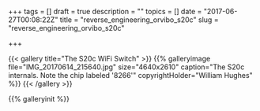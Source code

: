 +++
tags = []
draft = true
description = ""
topics = []
date = "2017-06-27T00:08:22Z"
title = "reverse_engineering_orvibo_s20c"
slug = "reverse_engineering_orvibo_s20c"

+++

{{< gallery title="The S20c WiFi Switch" >}}
{{% galleryimage file="IMG_20170614_215640.jpg" size="4640x2610" caption="The S20c internals. Note the chip labeled '8266'" copyrightHolder="William Hughes" %}}
{{< /gallery >}}

{{% galleryinit %}}
